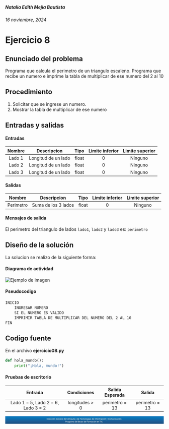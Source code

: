 ##### Natalia Edith Mejia Bautista 
###### 16 noviembre, 2024

# Ejercicio 8

## Enunciado del problema
Programa que calcula el perimetro de un triangulo escaleno.
Programa que recibe un numero e imprime la tabla de multiplicar de ese numero del 2 al 10

## Procedimiento 
1. Solicitar que se ingrese un numero.
2. Mostrar la tabla de multiplicar de ese numero

## Entradas y salidas
#### Entradas
| Nombre  | Descripcion  | Tipo | Limite inferior | Limite superior |
|:-------------:|:---------------:| :-------------:|:---------:|:---------:|
| Lado 1       |Longitud de un lado | float | 0 | Ninguno |
| Lado 2       |Longitud de un lado | float | 0 | Ninguno |
| Lado 3       |Longitud de un lado | float | 0 | Ninguno |

#### Salidas
| Nombre  | Descripcion  | Tipo | Limite inferior | Limite superior |
|:-------------:|:---------------:| :-------------:|:---------:|:---------:|
| Perimetro       |Suma de los 3 lados| float | 0 | Ninguno |

#### Mensajes de salida
El perimetro del triangulo de lados `lado1`, `lado2` y `lado3` es: `perimetro`

## Diseño de la solución 
La solucion se realizo de la siguiente forma:

#### Diagrama de actividad
![Ejemplo de imagen](https://ejemplo.com/imagen.png)


#### Pseudocodigo
```plaintext
INICIO
    INGRESAR NUMERO
    SI EL NUMERO ES VALIDO
    IMPRIMIR TABLA DE MULTIPLICAR DEL NUMERO DEL 2 AL 10
FIN
```

## Codigo fuente
En el archivo **ejercicio08.py**
```python
def hola_mundo():
    print("¡Hola, mundo!")
```

#### Pruebas de escritorio
| Entrada | Condiciones | Salida Esperada | Salida |
|:-------------:|:---------------:| :-------------:|:---------:|
| Lado 1 = 5, Lado 2 = 6, Lado 3 = 2 | longitudes > 0 | perimetro = 13 | perimetro = 13 |

![footerDGTIC](/Imagenes/footerDGTIC.png)